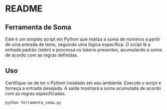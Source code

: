 # README

## Ferramenta de Soma

Este é um simples script em Python que realiza a soma de números a partir de uma entrada de texto, seguindo uma lógica específica. O script lê a entrada padrão (stdin) e processa os tokens presentes, acumulando a soma de acordo com as regras definidas.

## Uso

Certifique-se de ter o Python instalado em seu ambiente. Execute o script e forneça a entrada desejada. A saída mostrará a soma acumulada de acordo com as regras especificadas.

```bash
python ferramenta_soma.py
